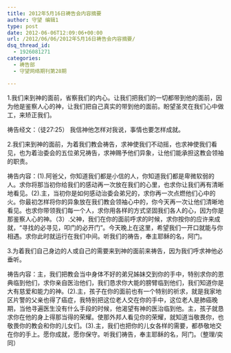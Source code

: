```yaml
---
title: 2012年5月16日祷告会内容摘要
author: 守望 编辑1
type: post
date: 2012-06-06T12:09:06+00:00
url: /2012/06/06/2012年5月16日祷告会内容摘要/
dsq_thread_id:
  - 1926081271
categories:
  - 祷告部
  - 守望网络期刊第28期

---
```

<p style="text-align: left;" align="center">
  1.我们来到神的面前，省察我们的内心。让我们把我们的一切都带到他的面前，因为他是鉴察人心的神，让我们把自己真实的带到他的面前。盼望圣灵在我们心中做工，来矫正我们。
</p>

<div class="indent-2">
  <p align="left">
    祷告经文：（徒27:25） 我信神他怎样对我说，事情也要怎样成就。
  </p>
  
  <p align="left">
    2.我们来到神的面前，为着我们教会祷告，求神使我们不动摇，也求神使我们看见，也为着治委会的五位弟兄祷告，求神赐予他们异象，让他们能承担这教会领袖的职责。
  </p>
  
  <p align="left">
    祷告内容：(1).阿爸父，你知道我们都是小信的人，你知道我们都是卑微软弱的人。求你将那当初你给我们的感动再一次放在我们的心里，也求你让我们再有清晰地看见。(2).主，当初你是如何感动治委会弟兄的，求你再一次点燃他们心中的火。你最初怎样将你的异象放在我们教会领袖心中的，你今天再一次让他们清晰地看见。也求你带领我们每一个人，求你用各样的方式坚固我们各人的心，因为你是那鉴察人心的神。（3）.父神，我们在你的面前呼求的时候，求你按你的应许来成就，“寻找的必寻见，叩门的必开门”。今天晚上在这里，希望我们一开口就能与你相遇。求你此时就运行在我们中间。听我们的祷告，奉主耶稣的名，阿门。
  </p>
  
  <p align="left">
    3.为着我们自己身边的人或自己的需要来到神的面前来祷告，因为我们呼求神他必垂听。<strong></strong>
  </p>
  
  <p align="left">
    祷告内容：主，我们把教会当中身体不好的弟兄姊妹交到你的手中，特别求你的恩典临到他们，求你亲自医治他们，我们恳求你大能的膀臂临到他们，我们知道你是大有慈爱和能力的神。(2).主，孩子在你的面前也有一个特别的祈求，就是我家地区片警的父亲也得了癌症，我特别把这位老人交在你的手中，这位老人是肺癌晚期，当他寻遍医生没有什么手段的时候，他渴望有神的医治临到他。主，孩子就恳求你在他的身上得那当得的荣耀。使那外邦人看见你的荣耀，就知道当敬畏你，也敬畏你的教会和你的儿女们。(3).主，我们也把你的儿女各样的需要，都恭敬地交在你的手上。愿你成就，愿你保守。听我们祷告，奉主耶稣的名，阿门。（整理/奕同）
  </p>
</div>